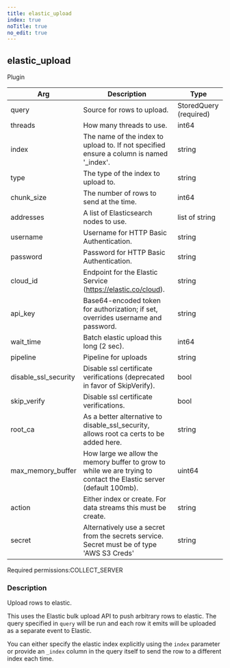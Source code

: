 ```yaml
---
title: elastic_upload
index: true
noTitle: true
no_edit: true
---
```




<div class="vql_item"></div>


## elastic_upload
<span class='vql_type label label-warning pull-right page-header'>Plugin</span>



<div class="vqlargs"></div>

Arg | Description | Type
----|-------------|-----
query|Source for rows to upload.|StoredQuery (required)
threads|How many threads to use.|int64
index|The name of the index to upload to. If not specified ensure a column is named '_index'.|string
type|The type of the index to upload to.|string
chunk_size|The number of rows to send at the time.|int64
addresses|A list of Elasticsearch nodes to use.|list of string
username|Username for HTTP Basic Authentication.|string
password|Password for HTTP Basic Authentication.|string
cloud_id|Endpoint for the Elastic Service (https://elastic.co/cloud).|string
api_key|Base64-encoded token for authorization; if set, overrides username and password.|string
wait_time|Batch elastic upload this long (2 sec).|int64
pipeline|Pipeline for uploads|string
disable_ssl_security|Disable ssl certificate verifications (deprecated in favor of SkipVerify).|bool
skip_verify|Disable ssl certificate verifications.|bool
root_ca|As a better alternative to disable_ssl_security, allows root ca certs to be added here.|string
max_memory_buffer|How large we allow the memory buffer to grow to while we are trying to contact the Elastic server (default 100mb).|uint64
action|Either index or create. For data streams this must be create.|string
secret|Alternatively use a secret from the secrets service. Secret must be of type 'AWS S3 Creds'|string

<span class="permission_list vql_type">Required permissions:</span><span class="permission_list linkcolour label label-important">COLLECT_SERVER</span>

### Description

Upload rows to elastic.

This uses the Elastic bulk upload API to push arbitrary rows to
elastic. The query specified in `query` will be run and each row
it emits will be uploaded as a separate event to Elastic.

You can either specify the elastic index explicitly using the
`index` parameter or provide an `_index` column in the query
itself to send the row to a different index each time.



